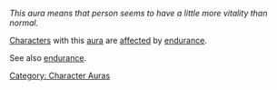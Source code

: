 *This aura means that person seems to have a little more vitality than
normal.*

[Characters](:Category:_Characters.md "wikilink") with this
[aura](:Category:_Character_Auras.md "wikilink") are
[affected](Affects.md "wikilink") by
[endurance](Endurance.md "wikilink").

See also [endurance](Endurance.md "wikilink").

[Category: Character Auras](Category:_Character_Auras "wikilink")
